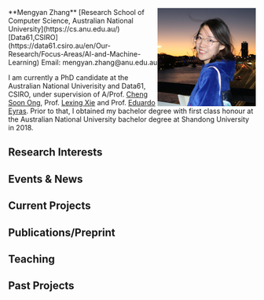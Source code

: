 <img align='right' src="photos/mengyan.jpg"  width="200"/>
**Mengyan Zhang**  
[Research School of Computer Science, Australian National University](https://cs.anu.edu.au/)  
[Data61,CSIRO](https://data61.csiro.au/en/Our-Research/Focus-Areas/AI-and-Machine-Learning)  
Email: mengyan.zhang@anu.edu.au 

I am currently a PhD candidate at the Australian National Univerisity and Data61, CSIRO, under supervision of A/Prof. [Cheng Soon Ong](http://www.ong-home.my/index.html), Prof. [Lexing Xie](http://users.cecs.anu.edu.au/~xlx/) and Prof. [Eduardo Eyras](https://jcsmr.anu.edu.au/people/academics/professor-eduardo-eyras). Prior to that, I obtained my bachelor degree with first class honour at the Australian National University bachelor degree at Shandong University in 2018. 

## Research Interests

## Events & News

## Current Projects

## Publications/Preprint

## Teaching

## Past Projects